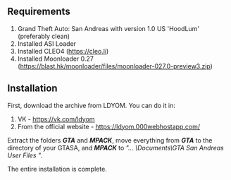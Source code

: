 ## Requirements
1. Grand Theft Auto: San Andreas with version 1.0 US 'HoodLum' (preferably clean)
2. Installed ASI Loader
3. Installed CLEO4 (https://cleo.li)
4. Installed Moonloader 0.27 (https://blast.hk/moonloader/files/moonloader-027.0-preview3.zip)

## Installation
First, download the archive from LDYOM. You can do it in:

1. VK - https://vk.com/ldyom
2. From the official website - https://ldyom.000webhostapp.com/

Extract the folders ***GTA*** and ***MPACK***, move everything from ***GTA*** to the directory of your GTASA, and ***MPACK*** to *"... \Documents\GTA San Andreas User Files "*.

The entire installation is complete.